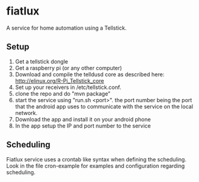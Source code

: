 # fiatlux

A service for home automation using a Tellstick.

## Setup

1. Get a tellstick dongle
2. Get a raspberry pi (or any other computer)
3. Download and compile the telldusd core as described 
here: http://elinux.org/R-Pi_Tellstick_core
4. Set up your receivers in /etc/tellstick.conf.
5. clone the repo and do "mvn package"
6. start the service using "run.sh &lt;port&gt;". the port number being 
the 
port that the android app uses to communicate with the service on the 
local network.
7. Download the app and install it on your android phone
8. In the app setup the IP and port number to the service

## Scheduling

Fiatlux service uses a crontab like syntax when defining the scheduling.
Look in the file cron-example for examples and configuration regarding 
scheduling.


